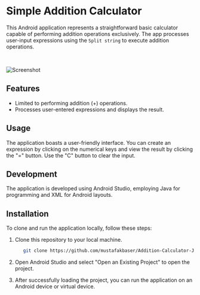 # Simple Addition Calculator

This Android application represents a straightforward basic calculator capable of performing addition operations exclusively. The app processes user-input expressions using the `Split string` to execute addition operations.

<br />

![Screenshot](https://github.com/mustafakbaser/Addition-Calculator-Java/blob/master/in-app-screenshot.png)

## Features

- Limited to performing addition (+) operations.
- Processes user-entered expressions and displays the result.

## Usage

The application boasts a user-friendly interface. You can create an expression by clicking on the numerical keys and view the result by clicking the "=" button. Use the "C" button to clear the input.

## Development

The application is developed using Android Studio, employing Java for programming and XML for Android layouts.

## Installation

To clone and run the application locally, follow these steps:

1. Clone this repository to your local machine.
   ```sh
      git clone https://github.com/mustafakbaser/Addition-Calculator-Java.git
   ```
2. Open Android Studio and select "Open an Existing Project" to open the project.

3. After successfully loading the project, you can run the application on an Android device or virtual device.
